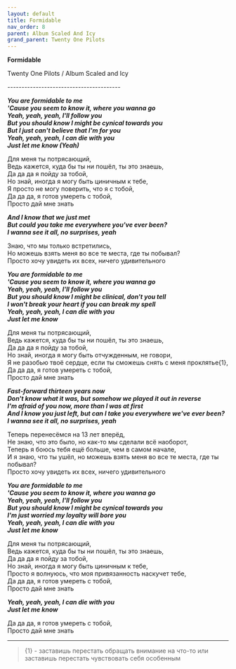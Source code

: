 ```yaml
---  
layout: default  
title: Formidable  
nav_order: 8  
parent: Album Scaled And Icy  
grand_parent: Twenty One Pilots  
---  
```


**Formidable**
<p>
Twenty One Pilots / Album Scaled and Icy
</p>  
----------------------------------------

**_You are formidable to me  
'Cause you seem to know it, where you wanna go  
Yeah, yeah, yeah, I'll follow you  
But you should know I might be cynical towards you  
But I just can't believe that I'm for you  
Yeah, yeah, yeah, I can die with you  
Just let me know (Yeah)_**  

Для меня ты потрясающий,  
Ведь кажется, куда бы ты ни пошёл, ты это знаешь,  
Да да да я пойду за тобой,  
Но знай, иногда я могу быть циничным к тебе,  
Я просто не могу поверить, что я с тобой,  
Да да да, я готов умереть с тобой,  
Просто дай мне знать  

**_And I know that we just met  
But could you take me everywhere you've ever been?  
I wanna see it all, no surprises, yeah_**  

Знаю, что мы только встретились,  
Но можешь взять меня во все те места, где ты побывал?  
Просто хочу увидеть их всех, ничего удивительного  

**_You are formidable to me  
'Cause you seem to know it, where you wanna go  
Yeah, yeah, yeah, I'll follow you  
But you should know I might bе clinical, don't you tell  
I won't break your heart if you can brеak my spell  
Yeah, yeah, yeah, I can die with you  
Just let me know_**  

Для меня ты потрясающий,  
Ведь кажется, куда бы ты ни пошёл, ты это знаешь,  
Да да да я пойду за тобой,  
Но знай, иногда я могу быть отчужденным, не говори,  
Я не разобью твоё сердце, если ты сможешь снять с меня проклятье{1},  
Да да да, я готов умереть с тобой,  
Просто дай мне знать  

**_Fast-forward thirteen years now  
Don't know what it was, but somehow we played it out in reverse  
I'm afraid of you now, more than I was at first  
And I know you just left, but can I take you everywhere we've ever been?  
I wanna see it all, no surprises, yeah_**  

Теперь перенесёмся на 13 лет вперёд,  
Не знаю, что это было, но как-то мы сделали всё наоборот,  
Теперь я боюсь тебя ещё больше, чем в самом начале,  
И я знаю, что ты ушёл, но можешь взять меня во все те места, где ты побывал?  
Просто хочу увидеть их всех, ничего удивительного  

**_You are formidable to me  
'Cause you seem to know it, where you wanna go  
Yeah, yeah, yeah, I'll follow you  
But you should know I might be cynical towards you  
I'm just worried my loyalty will bore you  
Yeah, yeah, yeah, I can die with you  
Just let me know_**  

Для меня ты потрясающий,  
Ведь кажется, куда бы ты ни пошёл, ты это знаешь,  
Да да да я пойду за тобой,  
Но знай, иногда я могу быть циничным к тебе,  
Просто я волнуюсь, что моя привязанность наскучет тебе,  
Да да да, я готов умереть с тобой,  
Просто дай мне знать  

**_Yeah, yeah, yeah, I can die with you  
Just let me know_**  

Да да да, я готов умереть с тобой,  
Просто дай мне знать  

- - -

> {1} - заставишь перестать обращать внимание на что-то или заставишь перестать чувствовать себя особенным
